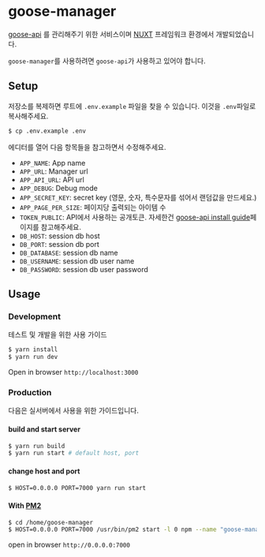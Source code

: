 # goose-manager

[goose-api](https://github.com/redgoose-dev/goose-api) 를 관리해주기 위한 서비스이며 [NUXT](https://nuxtjs.org) 프레임워크 환경에서 개발되었습니다.

`goose-manager`를 사용하려면 `goose-api`가 사용하고 있어야 합니다.


## Setup

저장소를 복제하면 루트에 `.env.example` 파일을 찾을 수 있습니다. 이것을 `.env`파일로 복사해주세요.

```bash
$ cp .env.example .env
```

에디터를 열어 다음 항목들을 참고하면서 수정해주세요.

- `APP_NAME`: App name
- `APP_URL`: Manager url
- `APP_API_URL`: API url
- `APP_DEBUG`: Debug mode
- `APP_SECRET_KEY`: secret key (영문, 숫자, 특수문자를 섞어서 랜덤값을 만드세요.)
- `APP_PAGE_PER_SIZE`: 페이지당 출력되는 아이템 수
- `TOKEN_PUBLIC`: API에서 사용하는 공개토큰. 자세한건 [goose-api install guide](https://github.com/redgoose-dev/goose-api/wiki/Install-guide)페이지를 참고해주세요.
- `DB_HOST`: session db host
- `DB_PORT`: session db port
- `DB_DATABASE`: session db name
- `DB_USERNAME`: session db user name
- `DB_PASSWORD`: session db user password


## Usage

### Development

테스트 및 개발을 위한 사용 가이드

```bash
$ yarn install
$ yarn run dev
```

Open in browser `http://localhost:3000`


### Production

다음은 실서버에서 사용을 위한 가이드입니다.

#### build and start server

```bash
$ yarn run build
$ yarn run start # default host, port
```

#### change host and port

```bash
$ HOST=0.0.0.0 PORT=7000 yarn run start
```

#### With [PM2](http://pm2.keymetrics.io)

```bash
$ cd /home/goose-manager
$ HOST=0.0.0.0 PORT=7000 /usr/bin/pm2 start -l 0 npm --name "goose-manager" -- start
```

open in browser `http://0.0.0.0:7000`
